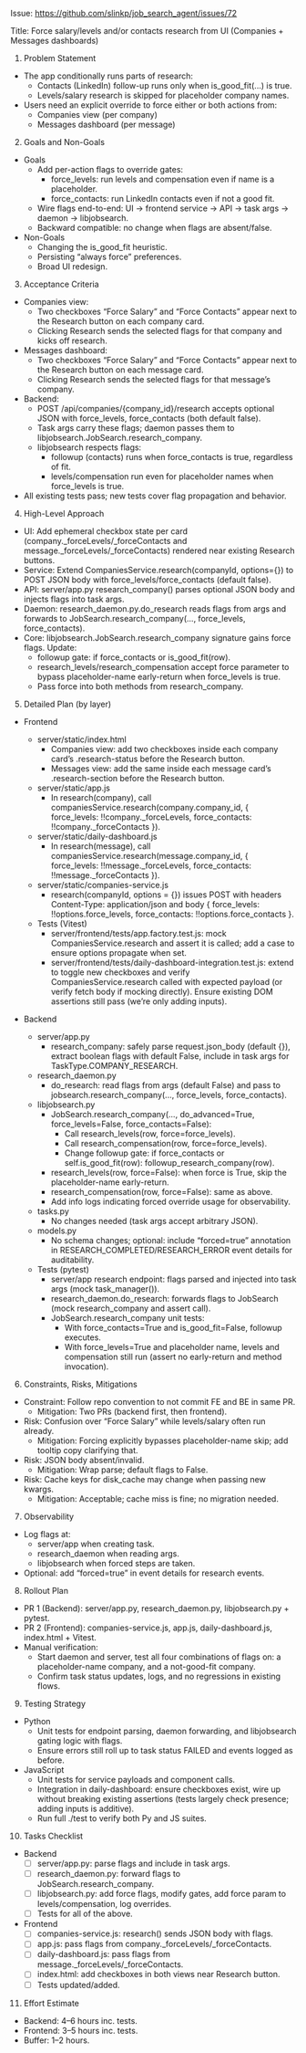Issue: https://github.com/slinkp/job_search_agent/issues/72

Title: Force salary/levels and/or contacts research from UI (Companies + Messages dashboards)

1) Problem Statement
- The app conditionally runs parts of research:
  - Contacts (LinkedIn) follow-up runs only when is_good_fit(...) is true.
  - Levels/salary research is skipped for placeholder company names.
- Users need an explicit override to force either or both actions from:
  - Companies view (per company)
  - Messages dashboard (per message)

2) Goals and Non-Goals
- Goals
  - Add per-action flags to override gates:
    - force_levels: run levels and compensation even if name is a placeholder.
    - force_contacts: run LinkedIn contacts even if not a good fit.
  - Wire flags end-to-end: UI → frontend service → API → task args → daemon → libjobsearch.
  - Backward compatible: no change when flags are absent/false.
- Non-Goals
  - Changing the is_good_fit heuristic.
  - Persisting “always force” preferences.
  - Broad UI redesign.

3) Acceptance Criteria
- Companies view:
  - Two checkboxes “Force Salary” and “Force Contacts” appear next to the Research button on each company card.
  - Clicking Research sends the selected flags for that company and kicks off research.
- Messages dashboard:
  - Two checkboxes “Force Salary” and “Force Contacts” appear next to the Research button on each message card.
  - Clicking Research sends the selected flags for that message’s company.
- Backend:
  - POST /api/companies/{company_id}/research accepts optional JSON with force_levels, force_contacts (both default false).
  - Task args carry these flags; daemon passes them to libjobsearch.JobSearch.research_company.
  - libjobsearch respects flags:
    - followup (contacts) runs when force_contacts is true, regardless of fit.
    - levels/compensation run even for placeholder names when force_levels is true.
- All existing tests pass; new tests cover flag propagation and behavior.

4) High-Level Approach
- UI: Add ephemeral checkbox state per card (company._forceLevels/_forceContacts and message._forceLevels/_forceContacts) rendered near existing Research buttons.
- Service: Extend CompaniesService.research(companyId, options={}) to POST JSON body with force_levels/force_contacts (default false).
- API: server/app.py research_company() parses optional JSON body and injects flags into task args.
- Daemon: research_daemon.py.do_research reads flags from args and forwards to JobSearch.research_company(..., force_levels, force_contacts).
- Core: libjobsearch.JobSearch.research_company signature gains force flags. Update:
  - followup gate: if force_contacts or is_good_fit(row).
  - research_levels/research_compensation accept force parameter to bypass placeholder-name early-return when force_levels is true.
  - Pass force into both methods from research_company.

5) Detailed Plan (by layer)
- Frontend
  - server/static/index.html
    - Companies view: add two checkboxes inside each company card’s .research-status before the Research button.
    - Messages view: add the same inside each message card’s .research-section before the Research button.
  - server/static/app.js
    - In research(company), call companiesService.research(company.company_id, { force_levels: !!company._forceLevels, force_contacts: !!company._forceContacts }).
  - server/static/daily-dashboard.js
    - In research(message), call companiesService.research(message.company_id, { force_levels: !!message._forceLevels, force_contacts: !!message._forceContacts }).
  - server/static/companies-service.js
    - research(companyId, options = {}) issues POST with headers Content-Type: application/json and body { force_levels: !!options.force_levels, force_contacts: !!options.force_contacts }.
  - Tests (Vitest)
    - server/frontend/tests/app.factory.test.js: mock CompaniesService.research and assert it is called; add a case to ensure options propagate when set.
    - server/frontend/tests/daily-dashboard-integration.test.js: extend to toggle new checkboxes and verify CompaniesService.research called with expected payload (or verify fetch body if mocking directly). Ensure existing DOM assertions still pass (we’re only adding inputs).

- Backend
  - server/app.py
    - research_company: safely parse request.json_body (default {}), extract boolean flags with default False, include in task args for TaskType.COMPANY_RESEARCH.
  - research_daemon.py
    - do_research: read flags from args (default False) and pass to jobsearch.research_company(..., force_levels, force_contacts).
  - libjobsearch.py
    - JobSearch.research_company(..., do_advanced=True, force_levels=False, force_contacts=False):
      - Call research_levels(row, force=force_levels).
      - Call research_compensation(row, force=force_levels).
      - Change followup gate: if force_contacts or self.is_good_fit(row): followup_research_company(row).
    - research_levels(row, force=False): when force is True, skip the placeholder-name early-return.
    - research_compensation(row, force=False): same as above.
    - Add info logs indicating forced override usage for observability.
  - tasks.py
    - No changes needed (task args accept arbitrary JSON).
  - models.py
    - No schema changes; optional: include “forced=true” annotation in RESEARCH_COMPLETED/RESEARCH_ERROR event details for auditability.
  - Tests (pytest)
    - server/app research endpoint: flags parsed and injected into task args (mock task_manager()).
    - research_daemon.do_research: forwards flags to JobSearch (mock research_company and assert call).
    - JobSearch.research_company unit tests:
      - With force_contacts=True and is_good_fit=False, followup executes.
      - With force_levels=True and placeholder name, levels and compensation still run (assert no early-return and method invocation).

6) Constraints, Risks, Mitigations
- Constraint: Follow repo convention to not commit FE and BE in same PR.
  - Mitigation: Two PRs (backend first, then frontend).
- Risk: Confusion over “Force Salary” while levels/salary often run already.
  - Mitigation: Forcing explicitly bypasses placeholder-name skip; add tooltip copy clarifying that.
- Risk: JSON body absent/invalid.
  - Mitigation: Wrap parse; default flags to False.
- Risk: Cache keys for disk_cache may change when passing new kwargs.
  - Mitigation: Acceptable; cache miss is fine; no migration needed.

7) Observability
- Log flags at:
  - server/app when creating task.
  - research_daemon when reading args.
  - libjobsearch when forced steps are taken.
- Optional: add “forced=true” in event details for research events.

8) Rollout Plan
- PR 1 (Backend): server/app.py, research_daemon.py, libjobsearch.py + pytest.
- PR 2 (Frontend): companies-service.js, app.js, daily-dashboard.js, index.html + Vitest.
- Manual verification:
  - Start daemon and server, test all four combinations of flags on: a placeholder-name company, and a not-good-fit company.
  - Confirm task status updates, logs, and no regressions in existing flows.

9) Testing Strategy
- Python
  - Unit tests for endpoint parsing, daemon forwarding, and libjobsearch gating logic with flags.
  - Ensure errors still roll up to task status FAILED and events logged as before.
- JavaScript
  - Unit tests for service payloads and component calls.
  - Integration in daily-dashboard: ensure checkboxes exist, wire up without breaking existing assertions (tests largely check presence; adding inputs is additive).
  - Run full ./test to verify both Py and JS suites.

10) Tasks Checklist
- Backend
  - [ ] server/app.py: parse flags and include in task args.
  - [ ] research_daemon.py: forward flags to JobSearch.research_company.
  - [ ] libjobsearch.py: add force flags, modify gates, add force param to levels/compensation, log overrides.
  - [ ] Tests for all of the above.
- Frontend
  - [ ] companies-service.js: research() sends JSON body with flags.
  - [ ] app.js: pass flags from company._forceLevels/_forceContacts.
  - [ ] daily-dashboard.js: pass flags from message._forceLevels/_forceContacts.
  - [ ] index.html: add checkboxes in both views near Research button.
  - [ ] Tests updated/added.

11) Effort Estimate
- Backend: 4–6 hours inc. tests.
- Frontend: 3–5 hours inc. tests.
- Buffer: 1–2 hours.

